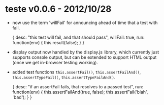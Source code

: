teste v0.0.6 - 2012/10/28
=========================

- now use the term 'willFail' for announcing ahead of time that a test with fail.


	{
		desc: "this test will fail, and that should pass",
		willFail: true,
		run: function(env) {
			this.result(false);
		}
	}

- display output now handled by the display.js library, which currently just supports console output, but can be extended to support HTML output (once we get in-browser testing working).

- added test functions `this.assertFail()`, `this.assertFailAnd()`, `this.assertTypeFail()`, `this.assertTypeFailAnd()`.


	{
		desc: "if an assertFail fails, that resolves to a passed test",
		run: function(env) {
			this.assertFailAnd(true, false);
			this.assertFail('blah', 'bad');
		}
	}

